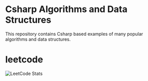 ﻿# Csharp Algorithms and Data Structures

This repository contains Csharp based examples of many popular algorithms and data structures.

# leetcode
![LeetCode Stats](https://leetcard.jacoblin.cool/Abdurakhman706?theme=dark&font=Spline%20Sans%20Mono)